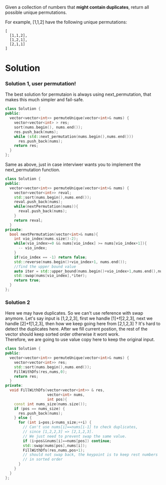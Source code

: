 Given a collection of numbers that __might contain duplicates__, return all possible unique permutations.

For example,
[1,1,2] have the following unique permutations:

```
[
  [1,1,2],
  [1,2,1],
  [2,1,1]
]
```

# Solution

### Solution 1, user permutation!

The best solution for permutaion is always using next_permutation, that makes this much simpler and fail-safe.
  
```cpp
class Solution {
public:
  vector<vector<int>> permuteUnique(vector<int>& nums) {
    vector<vector<int> > res;
    sort(nums.begin(), nums.end());
    res.push_back(nums);
    while (std::next_permutation(nums.begin(),nums.end()))
      res.push_back(nums);
    return res;
  }
};
```

Same as above, just in case interviwer wants you to implement the next_permutation function.

```cpp
class Solution {
public:
  vector<vector<int>> permuteUnique(vector<int>& nums) {
    vector<vector<int>> reval;
    std::sort(nums.begin(),nums.end());
    reval.push_back(nums);
    while(nextPermutation(nums)){
      reval.push_back(nums);
    }
    return reval;
  }
private:
  bool nextPermutation(vector<int>& nums){
    int vio_index(nums.size()-2);
    while(vio_index>=0 && nums[vio_index] >= nums[vio_index+1]){
      -- vio_index;
    }
    if(vio_index == -1) return false;
    std::reverse(nums.begin()+vio_index+1, nums.end());
    //find the upper bound value
    auto iter = std::upper_bound(nums.begin()+vio_index+1,nums.end(),nums[vio_index]);
    std::swap(nums[vio_index],*iter);
    return true;
  }
};
```

### Solution 2

Here we may have duplicates. So we can't use reference with swap anymore. Let's say input is [1,2,2,3], first we handle [1]+f[2,2,3],
next we handle [2]+f[1,2,3], then how we keep going here from [2,1,2,3] ? It's hard to detect the duplicates here.
After we fill current postion, the rest of the vector should keep sorted order otherwise it wont work.  
Therefore, we are going to use value copy here to keep the original input.  

```cpp  
class Solution {
public:
  vector<vector<int>> permuteUnique(vector<int>& nums) {
    vector<vector<int>> res;
    std::sort(nums.begin(),nums.end());
    FillWithDfs(res,nums,0);
    return res;
  }
private:
  void FillWithDfs(vector<vector<int>> & res,
                   vector<int> nums,
                   int pos){
    const int nums_size(nums.size());
    if (pos == nums_size) {
      res.push_back(nums);
    } else {
      for (int i=pos;i<nums_size;++i) {
        // Can't use nums[i]==nums[i-1] to check duplicates,
        // since [1,2,2,3] => [2,1,2,3].
        // We just need to prevent swap the same value.
        if (i>pos&&nums[i]==nums[pos]) continue;
        std::swap(nums[pos],nums[i]);
        FillWithDfs(res,nums,pos+1);
        // should not swap back, the keypoint is to keep rest numbers
        // in sorted order
      }
    }
  }
};
```
